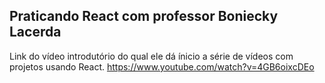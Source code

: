 ## Praticando React com professor Boniecky Lacerda

Link do vídeo introdutório do qual ele dá ínicio a série de vídeos com projetos usando React.
https://www.youtube.com/watch?v=4GB6oixcDEo 

